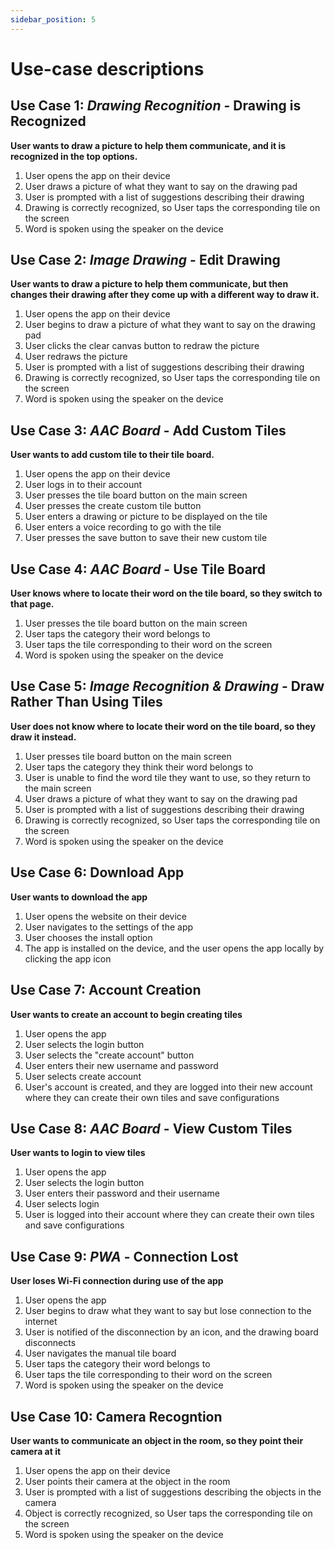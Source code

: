 ```yaml
---
sidebar_position: 5
---
```


# Use-case descriptions

## Use Case 1: *Drawing Recognition* - Drawing is Recognized
**User wants to draw a picture to help them communicate, and it is recognized in the top options.**
1. User opens the app on their device
2. User draws a picture of what they want to say on the drawing pad
3. User is prompted with a list of suggestions describing their drawing
5. Drawing is correctly recognized, so User taps the corresponding tile on the screen
6. Word is spoken using the speaker on the device

## Use Case 2: *Image Drawing* - Edit Drawing
**User wants to draw a picture to help them communicate, but then changes their drawing after they come up with a different way to draw it.**
1. User opens the app on their device
2. User begins to draw a picture of what they want to say on the drawing pad
3. User clicks the clear canvas button to redraw the picture
4. User redraws the picture
5. User is prompted with a list of suggestions describing their drawing
6. Drawing is correctly recognized, so User taps the corresponding tile on the screen
7. Word is spoken using the speaker on the device

## Use Case 3: *AAC Board* - Add Custom Tiles
**User wants to add custom tile to their tile board.**
1. User opens the app on their device
2. User logs in to their account
3. User presses the tile board button on the main screen
4. User presses the create custom tile button
5. User enters a drawing or picture to be displayed on the tile
6. User enters a voice recording to go with the tile
7. User presses the save button to save their new custom tile

## Use Case 4: *AAC Board* - Use Tile Board
**User knows where to locate their word on the tile board, so they switch to that page.**
1. User presses the tile board button on the main screen
2. User taps the category their word belongs to 
3. User taps the tile corresponding to their word on the screen
4. Word is spoken using the speaker on the device

## Use Case 5: *Image Recognition & Drawing* - Draw Rather Than Using Tiles
**User does not know where to locate their word on the tile board, so they draw it instead.**
1. User presses tile board button on the main screen
2. User taps the category they think their word belongs to 
3. User is unable to find the word tile they want to use, so they return to the main screen
4. User draws a picture of what they want to say on the drawing pad
5. User is prompted with a list of suggestions describing their drawing
6. Drawing is correctly recognized, so User taps the corresponding tile on the screen
7. Word is spoken using the speaker on the device

## Use Case 6: Download App
**User wants to download the app**
1. User opens the website on their device
2. User navigates to the settings of the app
3. User chooses the install option
4. The app is installed on the device, and the user opens the app locally by clicking the app icon

## Use Case 7: Account Creation
**User wants to create an account to begin creating tiles**
1. User opens the app
2. User selects the login button
3. User selects the "create account" button
4. User enters their new username and password
5. User selects create account
6. User's account is created, and they are logged into their new account where they can create their own tiles and save configurations

## Use Case 8: *AAC Board* - View Custom Tiles
**User wants to login to view tiles**
1. User opens the app
2. User selects the login button
3. User enters their password and their username
4. User selects login
5. User is logged into their account where they can create their own tiles and save configurations

## Use Case 9: *PWA* - Connection Lost
**User loses Wi-Fi connection during use of the app**
1. User opens the app
2. User begins to draw what they want to say but lose connection to the internet
3. User is notified of the disconnection by an icon, and the drawing board disconnects
4. User navigates the manual tile board 
5. User taps the category their word belongs to 
6. User taps the tile corresponding to their word on the screen
7. Word is spoken using the speaker on the device

## Use Case 10: Camera Recogntion
**User wants to communicate an object in the room, so they point their camera at it**
1. User opens the app on their device
2. User points their camera at the object in the room
3. User is prompted with a list of suggestions describing the objects in the camera
4. Object is correctly recognized, so User taps the corresponding tile on the screen
5. Word is spoken using the speaker on the device